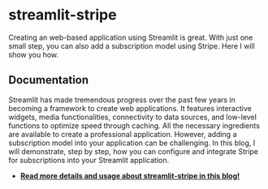 # streamlit-stripe

Creating an web-based application using Streamlit is great. With just one small step, you can also add a subscription model using Stripe. Here I will show you how.


## Documentation

Streamlit has made tremendous progress over the past few years in becoming a framework to create web applications. It features interactive widgets, media functionalities, connectivity to data sources, and low-level functions to optimize speed through caching. All the necessary ingredients are available to create a professional application. However, adding a subscription model into your application can be challenging. In this blog, I will demonstrate, step by step, how you can configure and integrate Stripe for subscriptions into your Streamlit application.

* [**Read more details and usage about streamlit-stripe in this blog!**](https://towardsdatascience.com/streamlit-stripe)


